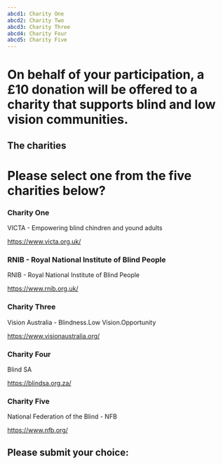 ```yaml
---
abcd1: Charity One
abcd2: Charity Two
abcd3: Charity Three
abcd4: Charity Four
abcd5: Charity Five
---
```


# On behalf of your participation, a £10 donation will be offered to a charity that supports blind and low vision communities.



## The charities
# Please select one from the five charities below?
### Charity One
VICTA - Empowering blind chindren and yound adults

https://www.victa.org.uk/

### RNIB - Royal National Institute of Blind People
RNIB - Royal National Institute of Blind People

https://www.rnib.org.uk/

### Charity Three
Vision Australia - Blindness.Low Vision.Opportunity

https://www.visionaustralia.org/

### Charity Four
Blind SA

https://blindsa.org.za/


### Charity Five
National Federation of the Blind - NFB

https://www.nfb.org/
## Please submit your choice:

